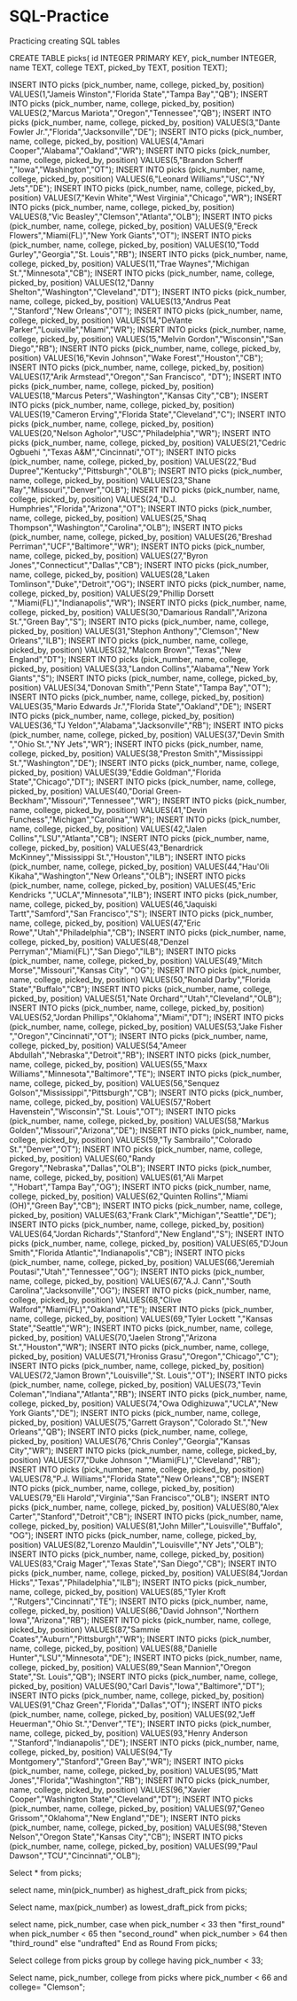 # SQL-Practice
Practicing creating SQL tables

CREATE TABLE picks(
	id INTEGER PRIMARY KEY,
	pick_number INTEGER,
	name TEXT,
	college TEXT,
	picked_by TEXT,
	position TEXT);

INSERT INTO picks (pick_number, name, college, picked_by, position)
	VALUES(1,"Jameis Winston","Florida State","Tampa Bay","QB");
INSERT INTO picks (pick_number, name, college, picked_by, position)
	VALUES(2,"Marcus Mariota","Oregon","Tennessee","QB");
INSERT INTO picks (pick_number, name, college, picked_by, position)
	VALUES(3,"Dante Fowler Jr.","Florida","Jacksonville","DE");
INSERT INTO picks (pick_number, name, college, picked_by, position)
	VALUES(4,"Amari Cooper","Alabama","Oakland","WR");
INSERT INTO picks (pick_number, name, college, picked_by, position)
	VALUES(5,"Brandon Scherff ","Iowa","Washington","OT");
INSERT INTO picks (pick_number, name, college, picked_by, position)
	VALUES(6,"Leonard Williams","USC","NY Jets","DE");
INSERT INTO picks (pick_number, name, college, picked_by, position)
	VALUES(7,"Kevin White","West Virginia","Chicago","WR");
INSERT INTO picks (pick_number, name, college, picked_by, position)
	VALUES(8,"Vic Beasley","Clemson","Atlanta","OLB");
INSERT INTO picks (pick_number, name, college, picked_by, position)
	VALUES(9,"Ereck Flowers","Miami(FL)","New York Giants","OT");
INSERT INTO picks (pick_number, name, college, picked_by, position)
	VALUES(10,"Todd Gurley","Georgia","St. Louis","RB");
INSERT INTO picks (pick_number, name, college, picked_by, position)
	VALUES(11,"Trae Waynes","Michigan St.","Minnesota","CB");
INSERT INTO picks (pick_number, name, college, picked_by, position)
	VALUES(12,"Danny Shelton","Washington","Cleveland","DT");
INSERT INTO picks (pick_number, name, college, picked_by, position)
	VALUES(13,"Andrus Peat ","Stanford","New Orleans","OT");
INSERT INTO picks (pick_number, name, college, picked_by, position)
	VALUES(14,"DeVante Parker","Louisville","Miami","WR");
INSERT INTO picks (pick_number, name, college, picked_by, position)
	VALUES(15,"Melvin Gordon","Wisconsin","San Diego","RB");
INSERT INTO picks (pick_number, name, college, picked_by, position)
	VALUES(16,"Kevin Johnson","Wake Forest","Houston","CB");
INSERT INTO picks (pick_number, name, college, picked_by, position)
	VALUES(17,"Arik Armstead","Oregon","San Francisco",  "DT");
INSERT INTO picks (pick_number, name, college, picked_by, position)
	VALUES(18,"Marcus Peters","Washington","Kansas City","CB");
INSERT INTO picks (pick_number, name, college, picked_by, position)
	VALUES(19,"Cameron Erving","Florida State","Cleveland","C");
INSERT INTO picks (pick_number, name, college, picked_by, position)
	VALUES(20,"Nelson Agholor","USC","Philadelphia","WR");
INSERT INTO picks (pick_number, name, college, picked_by, position)
	VALUES(21,"Cedric Ogbuehi ","Texas A&M","Cincinnati","OT");
INSERT INTO picks (pick_number, name, college, picked_by, position)
	VALUES(22,"Bud Dupree","Kentucky","Pittsburgh","OLB");
INSERT INTO picks (pick_number, name, college, picked_by, position)
	VALUES(23,"Shane Ray","Missouri","Denver","OLB");
INSERT INTO picks (pick_number, name, college, picked_by, position)
	VALUES(24,"D.J. Humphries","Florida","Arizona","OT");
INSERT INTO picks (pick_number, name, college, picked_by, position)
	VALUES(25,"Shaq Thompson","Washington","Carolina","OLB");
INSERT INTO picks (pick_number, name, college, picked_by, position)
	VALUES(26,"Breshad Perriman","UCF","Baltimore","WR");
INSERT INTO picks (pick_number, name, college, picked_by, position)
	VALUES(27,"Byron Jones","Connecticut","Dallas","CB");
INSERT INTO picks (pick_number, name, college, picked_by, position)
	VALUES(28,"Laken Tomlinson","Duke","Detroit","OG");
INSERT INTO picks (pick_number, name, college, picked_by, position)
	VALUES(29,"Phillip Dorsett ","Miami(FL)","Indianapolis","WR");
INSERT INTO picks (pick_number, name, college, picked_by, position)
	VALUES(30,"Damarious Randall","Arizona St.","Green Bay","S");
INSERT INTO picks (pick_number, name, college, picked_by, position)
	VALUES(31,"Stephon Anthony","Clemson","New Orleans","ILB");
INSERT INTO picks (pick_number, name, college, picked_by, position)
	VALUES(32,"Malcom Brown","Texas","New England","DT");
INSERT INTO picks (pick_number, name, college, picked_by, position)
	VALUES(33,"Landon Collins","Alabama","New York Giants","S");
INSERT INTO picks (pick_number, name, college, picked_by, position)
	VALUES(34,"Donovan Smith","Penn State","Tampa Bay","OT");
INSERT INTO picks (pick_number, name, college, picked_by, position)
	VALUES(35,"Mario Edwards Jr.","Florida State","Oakland","DE");
INSERT INTO picks (pick_number, name, college, picked_by, position)
	VALUES(36,"TJ Yeldon","Alabama","Jacksonville","RB");
INSERT INTO picks (pick_number, name, college, picked_by, position)
	VALUES(37,"Devin Smith ","Ohio St.","NY Jets","WR");
INSERT INTO picks (pick_number, name, college, picked_by, position)
	VALUES(38,"Preston Smith","Mississippi St.","Washington","DE");
INSERT INTO picks (pick_number, name, college, picked_by, position)
	VALUES(39,"Eddie Goldman","Florida State","Chicago","DT");
INSERT INTO picks (pick_number, name, college, picked_by, position)
	VALUES(40,"Dorial Green-Beckham","Missouri","Tennessee","WR");
INSERT INTO picks (pick_number, name, college, picked_by, position)
	VALUES(41,"Devin Funchess","Michigan","Carolina","WR");
INSERT INTO picks (pick_number, name, college, picked_by, position)
	VALUES(42,"Jalen Collins","LSU","Atlanta","CB");
INSERT INTO picks (pick_number, name, college, picked_by, position)
	VALUES(43,"Benardrick McKinney","Mississippi St.","Houston","ILB");
INSERT INTO picks (pick_number, name, college, picked_by, position)
	VALUES(44,"Hau'Oli Kikaha","Washington","New Orleans","OLB");
INSERT INTO picks (pick_number, name, college, picked_by, position)
	VALUES(45,"Eric Kendricks ","UCLA","Minnesota","ILB");
INSERT INTO picks (pick_number, name, college, picked_by, position)
	VALUES(46,"Jaquiski Tartt","Samford","San Francisco","S");
INSERT INTO picks (pick_number, name, college, picked_by, position)
	VALUES(47,"Eric Rowe","Utah","Philadelphia","CB");
INSERT INTO picks (pick_number, name, college, picked_by, position)
	VALUES(48,"Denzel Perryman","Miami(FL)","San Diego","ILB");
INSERT INTO picks (pick_number, name, college, picked_by, position)
	VALUES(49,"Mitch Morse","Missouri","Kansas City",  "OG");
INSERT INTO picks (pick_number, name, college, picked_by, position)
	VALUES(50,"Ronald Darby","Florida State","Buffalo","CB");
INSERT INTO picks (pick_number, name, college, picked_by, position)
	VALUES(51,"Nate Orchard","Utah","Cleveland","OLB");
INSERT INTO picks (pick_number, name, college, picked_by, position)
	VALUES(52,"Jordan Phillips","Oklahoma","Miami","DT");
INSERT INTO picks (pick_number, name, college, picked_by, position)
	VALUES(53,"Jake Fisher ","Oregon","Cincinnati","OT");
INSERT INTO picks (pick_number, name, college, picked_by, position)
	VALUES(54,"Ameer Abdullah","Nebraska","Detroit","RB");
INSERT INTO picks (pick_number, name, college, picked_by, position)
	VALUES(55,"Maxx Williams","Minnesota","Baltimore","TE");
INSERT INTO picks (pick_number, name, college, picked_by, position)
	VALUES(56,"Senquez Golson","Mississippi","Pittsburgh","CB");
INSERT INTO picks (pick_number, name, college, picked_by, position)
	VALUES(57,"Robert Havenstein","Wisconsin","St. Louis","OT");
INSERT INTO picks (pick_number, name, college, picked_by, position)
	VALUES(58,"Markus Golden","Missouri","Arizona","DE");
INSERT INTO picks (pick_number, name, college, picked_by, position)
	VALUES(59,"Ty Sambrailo","Colorado St.","Denver","OT");
INSERT INTO picks (pick_number, name, college, picked_by, position)
	VALUES(60,"Randy Gregory","Nebraska","Dallas","OLB");
INSERT INTO picks (pick_number, name, college, picked_by, position)
	VALUES(61,"Ali Marpet ","Hobart","Tampa Bay","OG");
INSERT INTO picks (pick_number, name, college, picked_by, position)
	VALUES(62,"Quinten Rollins","Miami (OH)","Green Bay","CB");
INSERT INTO picks (pick_number, name, college, picked_by, position)
	VALUES(63,"Frank Clark","Michigan","Seattle","DE");
INSERT INTO picks (pick_number, name, college, picked_by, position)
	VALUES(64,"Jordan Richards","Stanford","New England","S");
INSERT INTO picks (pick_number, name, college, picked_by, position)
	VALUES(65,"D'Joun Smith","Florida Atlantic","Indianapolis","CB");
INSERT INTO picks (pick_number, name, college, picked_by, position)
	VALUES(66,"Jeremiah Poutasi","Utah","Tennessee","OG");
INSERT INTO picks (pick_number, name, college, picked_by, position)
	VALUES(67,"A.J. Cann","South Carolina","Jacksonville","OG");
INSERT INTO picks (pick_number, name, college, picked_by, position)
	VALUES(68,"Clive Walford","Miami(FL)","Oakland","TE");
INSERT INTO picks (pick_number, name, college, picked_by, position)
	VALUES(69,"Tyler Lockett ","Kansas State","Seattle","WR");
INSERT INTO picks (pick_number, name, college, picked_by, position)
	VALUES(70,"Jaelen Strong","Arizona St.","Houston","WR");
INSERT INTO picks (pick_number, name, college, picked_by, position)
	VALUES(71,"Hroniss Grasu","Oregon","Chicago","C");
INSERT INTO picks (pick_number, name, college, picked_by, position)
	VALUES(72,"Jamon Brown","Louisville","St. Louis","OT");
INSERT INTO picks (pick_number, name, college, picked_by, position)
	VALUES(73,"Tevin Coleman","Indiana","Atlanta","RB");
INSERT INTO picks (pick_number, name, college, picked_by, position)
	VALUES(74,"Owa Odighizuwa","UCLA","New York Giants","DE");
INSERT INTO picks (pick_number, name, college, picked_by, position)
	VALUES(75,"Garrett Grayson","Colorado St.","New Orleans","QB");
INSERT INTO picks (pick_number, name, college, picked_by, position)
	VALUES(76,"Chris Conley","Georgia","Kansas City","WR");
INSERT INTO picks (pick_number, name, college, picked_by, position)
	VALUES(77,"Duke Johnson ","Miami(FL)","Cleveland","RB");
INSERT INTO picks (pick_number, name, college, picked_by, position)
	VALUES(78,"P.J. Williams","Florida State","New Orleans","CB");
INSERT INTO picks (pick_number, name, college, picked_by, position)
	VALUES(79,"Eli Harold","Virginia","San Francisco","OLB");
INSERT INTO picks (pick_number, name, college, picked_by, position)
	VALUES(80,"Alex Carter","Stanford","Detroit","CB");
INSERT INTO picks (pick_number, name, college, picked_by, position)
	VALUES(81,"John Miller","Louisville","Buffalo",  "OG");
INSERT INTO picks (pick_number, name, college, picked_by, position)
	VALUES(82,"Lorenzo Mauldin","Louisville","NY Jets","OLB");
INSERT INTO picks (pick_number, name, college, picked_by, position)
	VALUES(83,"Craig Mager","Texas State","San Diego","CB");
INSERT INTO picks (pick_number, name, college, picked_by, position)
	VALUES(84,"Jordan Hicks","Texas","Philadelphia","ILB");
INSERT INTO picks (pick_number, name, college, picked_by, position)
	VALUES(85,"Tyler Kroft ","Rutgers","Cincinnati","TE");
INSERT INTO picks (pick_number, name, college, picked_by, position)
	VALUES(86,"David Johnson","Northern Iowa","Arizona","RB");
INSERT INTO picks (pick_number, name, college, picked_by, position)
	VALUES(87,"Sammie Coates","Auburn","Pittsburgh","WR");
INSERT INTO picks (pick_number, name, college, picked_by, position)
	VALUES(88,"Danielle Hunter","LSU","Minnesota","DE");
INSERT INTO picks (pick_number, name, college, picked_by, position)
	VALUES(89,"Sean Mannion","Oregon State","St. Louis","QB");
INSERT INTO picks (pick_number, name, college, picked_by, position)
	VALUES(90,"Carl Davis","Iowa","Baltimore","DT");
INSERT INTO picks (pick_number, name, college, picked_by, position)
	VALUES(91,"Chaz Green","Florida","Dallas","OT");
INSERT INTO picks (pick_number, name, college, picked_by, position)
	VALUES(92,"Jeff Heuerman","Ohio St.","Denver","TE");
INSERT INTO picks (pick_number, name, college, picked_by, position)
	VALUES(93,"Henry Anderson ","Stanford","Indianapolis","DE");
INSERT INTO picks (pick_number, name, college, picked_by, position)
	VALUES(94,"Ty Montgomery","Stanford","Green Bay","WR");
INSERT INTO picks (pick_number, name, college, picked_by, position)
	VALUES(95,"Matt Jones","Florida","Washington","RB");
INSERT INTO picks (pick_number, name, college, picked_by, position)
	VALUES(96,"Xavier Cooper","Washington State","Cleveland","DT");
INSERT INTO picks (pick_number, name, college, picked_by, position)
	VALUES(97,"Geneo Grissom","Oklahoma","New England","DE");
INSERT INTO picks (pick_number, name, college, picked_by, position)
	VALUES(98,"Steven Nelson","Oregon State","Kansas City","CB");
INSERT INTO picks (pick_number, name, college, picked_by, position)
	VALUES(99,"Paul Dawson","TCU","Cincinnati","OLB");
	
Select * from picks;

select name, min(pick_number) as highest_draft_pick from picks;

Select name, max(pick_number) as lowest_draft_pick from picks;

select name, pick_number,
case 
    when pick_number < 33 then "first_round"
    when pick_number < 65 then "second_round"
    when pick_number > 64 then "third_round"
    else "undrafted"
End as Round
From picks; 

Select college from picks group by college having pick_number < 33;

Select name, pick_number, college from picks where pick_number < 66 and college= "Clemson";

